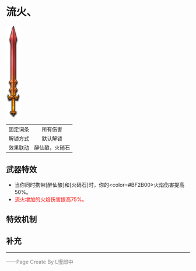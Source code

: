 # 流火、
![流火](../Img/Texture2D_Sword/流火.png)

|||
|:----:|:----:|
|固定词条|所有伤害|
|解锁方式|默认解锁|
|效果联动|醉仙酿，火硝石|


## 武器特效
- 当你同时携带[醉仙酿]和[火硝石]时，你的<color=#BF2B00>火焰伤害</color>提高50%。
- <font color=red>流火增加的火焰伤害提高75%。</font>

## 特效机制

## 补充

---

<font color=grey>——Page Create By L慢郎中</font>
